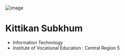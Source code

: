 ![image](https://github.com/Mon5te2/Mon5te2.github.io/assets/135462462/30cf7b49-aae9-4b11-a0c2-bc605ff9c1bc)
# Kittikan Subkhum
+ Information Technology
+ Institute of Vocational Education :  Central Region 5

